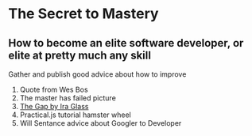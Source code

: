 # The Secret to Mastery

## How to become an elite software developer, or elite at pretty much any skill

Gather and publish good advice about how to improve

1. Quote from Wes Bos
2. The master has failed picture
3. [The Gap by Ira Glass](https://vimeo.com/85040589)
4. Practical.js tutorial hamster wheel
5. Will Sentance advice about Googler to Developer
